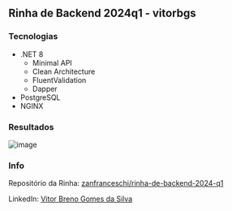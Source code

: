 ## Rinha de Backend 2024q1 - vitorbgs

### Tecnologias
- .NET 8
  - Minimal API
  - Clean Architecture
  - FluentValidation
  - Dapper
- PostgreSQL
- NGINX

### Resultados
![image](https://github.com/vitor-bgs/crebito-rinha-backend-2024q1/assets/40612400/2990e35b-bf1a-47c4-bd62-c631706cf517)


### Info
Repositório da Rinha: [zanfranceschi/rinha-de-backend-2024-q1](https://github.com/zanfranceschi/rinha-de-backend-2024-q1)

LinkedIn: [Vitor Breno Gomes da Silva](https://www.linkedin.com/in/vitorbgs/)
